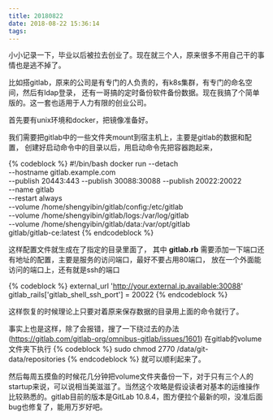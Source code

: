 ```yaml
---
title: 20180822
date: 2018-08-22 15:36:14
tags:
---
```


小小记录一下，毕业以后被拉去创业了。现在就三个人，原来很多不用自己干的事情也是逃不掉了。

比如搭gitlab，原来的公司是有专门的人负责的，有k8s集群，有专门的命名空间，然后有ldap登录，
还有一哥搞的定时备份软件备份数据。现在我搞了个简单版的。这一套也适用于人力有限的创业公司。

首先要有unix环境和docker，把镜像准备好。

我们需要把gitlab中的一些文件夹mount到宿主机上，主要是gitlab的数据和配置，
创建好启动命令中的目录以后，用启动命令先把容器跑起来，

{% codeblock %}
#!/bin/bash
docker run --detach \
        --hostname gitlab.example.com \
        --publish 20443:443 --publish 30088:30088 --publish 20022:20022 \
        --name gitlab \
        --restart always \
        --volume /home/shengyibin/gitlab/config:/etc/gitlab \
        --volume /home/shengyibin/gitlab/logs:/var/log/gitlab \
        --volume /home/shengyibin/gitlab/data:/var/opt/gitlab \
        gitlab/gitlab-ce:latest
{% endcodeblock %}

这样配置文件就生成在了指定的目录里面了，
其中 **gitlab.rb** 需要添加一下端口还有地址的配置，主要是服务的访问端口，最好不要占用80端口，
放在一个外面能访问的端口上，还有就是ssh的端口

{% codeblock %}
external_url 'http://your.external.ip.available:30088'
gitlab_rails['gitlab_shell_ssh_port'] = 20022
{% endcodeblock %}

这样恢复的时候理论上只要对着原来保存数据的目录用上面的命令就行了。

事实上也是这样，除了会报错，搜了一下绕过去的办法(https://gitlab.com/gitlab-org/omnibus-gitlab/issues/1601)
在gitlab的volume文件夹下执行
{% codeblock %}
sudo chmod 2770 /data/git-data/repositories
{% endcodeblock %}
就可以顺利起来了。

然后每周五摸鱼的时候花几分钟把volume文件夹备份一下，对于只有三个人的startup来说，可以说相当美滋滋了。当然这个攻略是假设读者对基本的运维操作比较熟悉的。gitlab目前的版本是GitLab 10.8.4，图方便拉个最新的呗，没准后面bug也修复了，能用万岁好吧。

